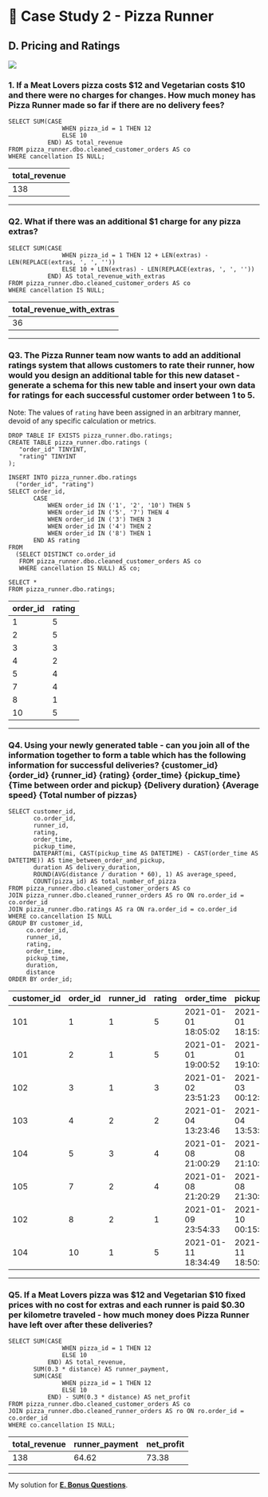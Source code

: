# :pizza: Case Study 2 - Pizza Runner

## D. Pricing and Ratings

<picture>
  <img src="https://img.shields.io/badge/Microsoft%20SQL%20Server-CC2927?style=for-the-badge&logo=microsoft%20sql%20server&logoColor=white">
</picture>

### 1. If a Meat Lovers pizza costs $12 and Vegetarian costs $10 and there were no charges for changes. How much money has Pizza Runner made so far if there are no delivery fees?
```tsql
SELECT SUM(CASE
               WHEN pizza_id = 1 THEN 12
               ELSE 10
           END) AS total_revenue
FROM pizza_runner.dbo.cleaned_customer_orders AS co
WHERE cancellation IS NULL;
```
| total_revenue |
|---------------|
| 138           |

---
### Q2. What if there was an additional $1 charge for any pizza extras?
```tsql
SELECT SUM(CASE
               WHEN pizza_id = 1 THEN 12 + LEN(extras) - LEN(REPLACE(extras, ', ', ''))
               ELSE 10 + LEN(extras) - LEN(REPLACE(extras, ', ', ''))
           END) AS total_revenue_with_extras
FROM pizza_runner.dbo.cleaned_customer_orders AS co
WHERE cancellation IS NULL;
```
| total_revenue_with_extras |
|---------------------------|
| 36                        |

---
### Q3. The Pizza Runner team now wants to add an additional ratings system that allows customers to rate their runner, how would you design an additional table for this new dataset - generate a schema for this new table and insert your own data for ratings for each successful customer order between 1 to 5.
Note: The values of `rating` have been assigned in an arbitrary manner, devoid of any specific calculation or metrics.
```tsql
DROP TABLE IF EXISTS pizza_runner.dbo.ratings;
CREATE TABLE pizza_runner.dbo.ratings (
   "order_id" TINYINT, 
   "rating" TINYINT
);

INSERT INTO pizza_runner.dbo.ratings 
  ("order_id", "rating")
SELECT order_id,
       CASE
           WHEN order_id IN ('1', '2', '10') THEN 5
           WHEN order_id IN ('5', '7') THEN 4
           WHEN order_id IN ('3') THEN 3
           WHEN order_id IN ('4') THEN 2
           WHEN order_id IN ('8') THEN 1
       END AS rating
FROM
  (SELECT DISTINCT co.order_id
   FROM pizza_runner.dbo.cleaned_customer_orders AS co
   WHERE cancellation IS NULL) AS co;

SELECT *
FROM pizza_runner.dbo.ratings;
```
| order_id | rating |
|----------|--------|
| 1        | 5      |
| 2        | 5      |
| 3        | 3      |
| 4        | 2      |
| 5        | 4      |
| 7        | 4      |
| 8        | 1      |
| 10       | 5      |

---
### Q4. Using your newly generated table - can you join all of the information together to form a table which has the following information for successful deliveries? {customer_id} {order_id} {runner_id} {rating} {order_time} {pickup_time} {Time between order and pickup} {Delivery duration} {Average speed} {Total number of pizzas}
```tsql
SELECT customer_id, 
       co.order_id, 
       runner_id,
       rating,
       order_time,
       pickup_time,
       DATEPART(mi, CAST(pickup_time AS DATETIME) - CAST(order_time AS DATETIME)) AS time_between_order_and_pickup,
       duration AS delivery_duration,
       ROUND(AVG(distance / duration * 60), 1) AS average_speed,
       COUNT(pizza_id) AS total_number_of_pizza  
FROM pizza_runner.dbo.cleaned_customer_orders AS co
JOIN pizza_runner.dbo.cleaned_runner_orders AS ro ON ro.order_id = co.order_id
JOIN pizza_runner.dbo.ratings AS ra ON ra.order_id = co.order_id
WHERE co.cancellation IS NULL
GROUP BY customer_id, 
	 co.order_id, 
	 runner_id,
	 rating,
	 order_time,
	 pickup_time,
	 duration,
	 distance
ORDER BY order_id;
```
| customer_id | order_id | runner_id | rating | order_time          | pickup_time         | time_between_order_and_pickup | delivery_duration | average_speed | total_number_of_pizza |
|-------------|----------|-----------|--------|---------------------|---------------------|-------------------------------|-------------------|---------------|-----------------------|
| 101         | 1        | 1         | 5      | 2021-01-01 18:05:02 | 2021-01-01 18:15:34 | 10                            | 32                | 37.5          | 1                     |
| 101         | 2        | 1         | 5      | 2021-01-01 19:00:52 | 2021-01-01 19:10:54 | 10                            | 27                | 44.4          | 1                     |
| 102         | 3        | 1         | 3      | 2021-01-02 23:51:23 | 2021-01-03 00:12:37 | 21                            | 20                | 40.2          | 2                     |
| 103         | 4        | 2         | 2      | 2021-01-04 13:23:46 | 2021-01-04 13:53:03 | 29                            | 40                | 35.1          | 3                     |
| 104         | 5        | 3         | 4      | 2021-01-08 21:00:29 | 2021-01-08 21:10:57 | 10                            | 15                | 40            | 1                     |
| 105         | 7        | 2         | 4      | 2021-01-08 21:20:29 | 2021-01-08 21:30:45 | 10                            | 25                | 60            | 1                     |
| 102         | 8        | 2         | 1      | 2021-01-09 23:54:33 | 2021-01-10 00:15:02 | 20                            | 15                | 93.6          | 1                     |
| 104         | 10       | 1         | 5      | 2021-01-11 18:34:49 | 2021-01-11 18:50:20 | 15                            | 10                | 60            | 2                     |


---
### Q5. If a Meat Lovers pizza was $12 and Vegetarian $10 fixed prices with no cost for extras and each runner is paid $0.30 per kilometre traveled - how much money does Pizza Runner have left over after these deliveries?
```tsql
SELECT SUM(CASE
               WHEN pizza_id = 1 THEN 12
               ELSE 10
           END) AS total_revenue,
       SUM(0.3 * distance) AS runner_payment,
       SUM(CASE
               WHEN pizza_id = 1 THEN 12
               ELSE 10
           END) - SUM(0.3 * distance) AS net_profit
FROM pizza_runner.dbo.cleaned_customer_orders AS co
JOIN pizza_runner.dbo.cleaned_runner_orders AS ro ON ro.order_id = co.order_id
WHERE co.cancellation IS NULL;
```
| total_revenue | runner_payment | net_profit |
|---------------|----------------|------------|
| 138           | 64.62          | 73.38      |

---
My solution for **[E. Bonus Questions](E.%20Bonus%20Questions.md)**.
